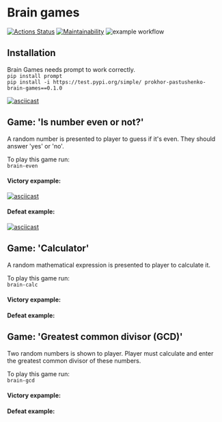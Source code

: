 # Brain games
[![Actions Status](https://github.com/pborisovich94/python-project-lvl1/workflows/hexlet-check/badge.svg)](https://github.com/pborisovich94/python-project-lvl1/actions)
[![Maintainability](https://api.codeclimate.com/v1/badges/a99a88d28ad37a79dbf6/maintainability)](https://codeclimate.com/github/codeclimate/codeclimate/maintainability)
![example workflow](https://github.com/pborisovich94/python-project-lvl1/actions/workflows/pyci.yml/badge.svg)

## Installation

Brain Games needs prompt to work correctly. \
`pip install prompt` \
`pip install -i https://test.pypi.org/simple/ prokhor-pastushenko-brain-games==0.1.0`

[![asciicast](https://asciinema.org/a/adYqQYXMe7fxbwaujgpgdKkBw.svg)](https://asciinema.org/a/adYqQYXMe7fxbwaujgpgdKkBw)

## Game: 'Is number even or not?'

A random number is presented to player to guess if it's even. They should answer 'yes' or 'no'.

To play this game run: \
`brain-even`

#### Victory expample:

[![asciicast](https://asciinema.org/a/x5h2j6UpUg7iy7wCaG9X5QfBG.svg)](https://asciinema.org/a/x5h2j6UpUg7iy7wCaG9X5QfBG)

#### Defeat example:

[![asciicast](https://asciinema.org/a/Ev0QS9fYu5GVuMYipfJ62WEk2.svg)](https://asciinema.org/a/Ev0QS9fYu5GVuMYipfJ62WEk2)

## Game: 'Calculator'

A random mathematical expression is presented to player to calculate it.

To play this game run: \
`brain-calc`

#### Victory expample:

#### Defeat example:


## Game: 'Greatest common divisor (GCD)'

Two random numbers is shown to player.
Player must calculate and enter the greatest common divisor of these numbers.

To play this game run: \
`brain-gcd`

#### Victory expample:

#### Defeat example:
